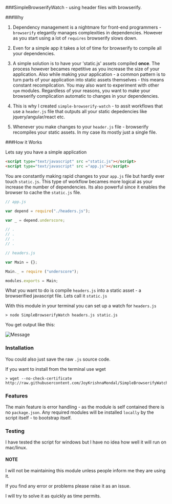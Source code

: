 ###SimpleBrowserifyWatch - using header files with browserify.


###Why

1. Dependency management is a nightmare for front-end programmers - `browserify` elegantly manages complexities in dependencies. However as you start using a lot of `requires` browserify slows down. 

2. Even for a simple app it takes a lot of time for browserify to compile all your dependencies. 

3. A simple solution is to have your 'static.js' assets compiled **once**. The process however becames repetitive as you increase the size of your application. Also while making your application - a common pattern is to turn parts of your application into static assets themselves - this means constant recompilcation. You may also want to experiment with other `npm` modules. Regardless of your reasons, you want to make your browserify complication automatic to changes in your dependencies.

4. This is why I created `simple-browserify-watch` - to assit workflows that use a `header.js` file that outputs all your static depedencies like jquery/angular/react etc. 

5. Whenever you make changes to your `header.js` file - browserify recompiles your static assets. In my case its mostly just a single file.




###How it Works


Lets say you have a simple application

```HTML
<script type="text/javascript" src ="static.js"></script>
<script type="text/javascript" src ="app.js"></script>
```

You are constantly making rapid changes to your `app.js` file but hardly ever touch `static.js`. This type of workflow becames more logical as your increase the number of dependencies. Its also powerful since it enables the browser to cache the `static.js` file.


```javascript
// app.js

var depend = require("./headers.js");

var _ = depend.underscore;

// .
// .
// .
// .

```

```javascript
// headers.js

var Main = {};

Main._ = require ("underscore");

modules.exports = Main;

```


What you want to do is compile `headers.js` into a static asset - a browserified javascript file. Lets call it `static.js`

With this module in your terminal you can set up a watch for `headers.js`

```
> node SimpleBrowserifyWatch headers.js static.js
```

You get output like this:

![Message](http://i.imgur.com/leEJo6s.png)

### Installation

You could also just save the raw `.js` source code.

If you want to install from the terminal use wget

```
> wget --no-check-certificate http://raw.githubusercontent.com/JoyKrishnaMondal/SimpleBrowserifyWatch/master/SimpleBrowserifyWatch.js
```


### Features

The main feature is error handling - as the module is self contained there is no `package.json`. Any required modules will be installed `locally` by the script itself - to bootstrap itself.


### Testing

I have tested the script for windows but I have no idea how well it will run on mac/linux.

#### NOTE

I will not be maintaining this module unless people inform me they are using it. 

If you find any error or problems please raise it as an issue. 

I will try to solve it as quickly as time permits.
